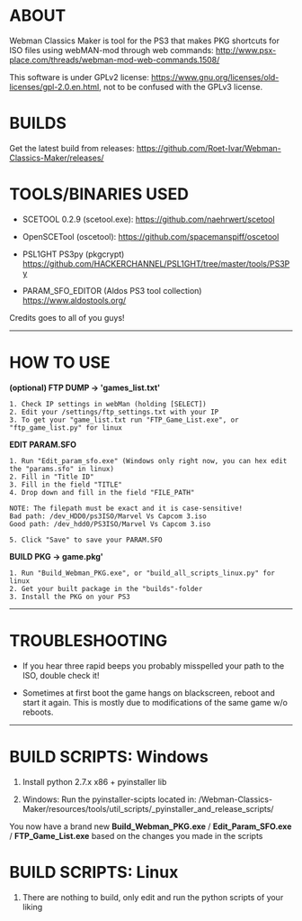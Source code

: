 # ABOUT
Webman Classics Maker is tool for the PS3 that makes PKG shortcuts for ISO files using webMAN-mod through web commands:
http://www.psx-place.com/threads/webman-mod-web-commands.1508/

This software is under GPLv2 license: https://www.gnu.org/licenses/old-licenses/gpl-2.0.en.html, not to be confused with the GPLv3 license.

# BUILDS
Get the latest build from releases:
https://github.com/Roet-Ivar/Webman-Classics-Maker/releases/

# TOOLS/BINARIES USED

* SCETOOL 0.2.9 (scetool.exe):
https://github.com/naehrwert/scetool

* OpenSCETool (oscetool):
https://github.com/spacemanspiff/oscetool

* PSL1GHT PS3py (pkgcrypt)
https://github.com/HACKERCHANNEL/PSL1GHT/tree/master/tools/PS3Py

* PARAM_SFO_EDITOR (Aldos PS3 tool collection)
https://www.aldostools.org/

Credits goes to all of you guys!

------------------------------------------------------------------------
# HOW TO USE

**(optional) FTP DUMP -> 'games_list.txt'**
	
	1. Check IP settings in webMan (holding [SELECT])
	2. Edit your /settings/ftp_settings.txt with your IP
	3. To get your "game_list.txt run "FTP_Game_List.exe", or "ftp_game_list.py" for linux

**EDIT PARAM.SFO**

	1. Run "Edit_param_sfo.exe" (Windows only right now, you can hex edit the "params.sfo" in linux)
	2. Fill in "Title ID"
	3. Fill in the field "TITLE"
	4. Drop down and fill in the field "FILE_PATH"

	NOTE: The filepath must be exact and it is case-sensitive!
	Bad path: /dev_HDD0/ps3ISO/Marvel Vs Capcom 3.iso
	Good path: /dev_hdd0/PS3ISO/Marvel Vs Capcom 3.iso

	5. Click "Save" to save your PARAM.SFO


**BUILD PKG -> game.pkg'**

	1. Run "Build_Webman_PKG.exe", or "build_all_scripts_linux.py" for linux
	2. Get your built package in the "builds"-folder
	3. Install the PKG on your PS3
	
---------------------------------------------------------------------------------------------------	
# TROUBLESHOOTING
	
* If you hear three rapid beeps you probably misspelled your path to the ISO, double check it!

* Sometimes at first boot the game hangs on blackscreen, reboot and start it again. This is mostly due to modifications of the same game w/o reboots.
	
---------------------------------------------------------------------------------------------------
# BUILD SCRIPTS: Windows

1. Install python 2.7.x x86 + pyinstaller lib

2. Windows: Run the pyinstaller-scipts located in:
/Webman-Classics-Maker/resources/tools/util_scripts/_pyinstaller_and_release_scripts/

You now have a brand new **Build_Webman_PKG.exe** / **Edit_Param_SFO.exe** / **FTP_Game_List.exe** based on the changes you made in the scripts

# BUILD SCRIPTS: Linux
1. There are nothing to build, only edit and run the python scripts of your liking
